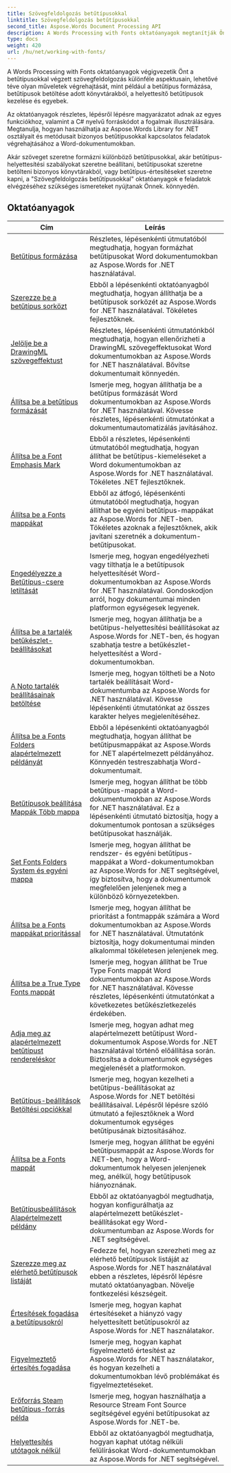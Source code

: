 ```yaml
---
title: Szövegfeldolgozás betűtípusokkal
linktitle: Szövegfeldolgozás betűtípusokkal
second_title: Aspose.Words Document Processing API
description: A Words Processing with Fonts oktatóanyagok megtanítják Önnek, hogyan kell fontokkal dolgozni a Wordben az Aspose.Words for .NET segítségével. Formázás, helyettesítések, értesítések és egyebek.
type: docs
weight: 420
url: /hu/net/working-with-fonts/
---
```


A Words Processing with Fonts oktatóanyagok végigvezetik Önt a betűtípusokkal végzett szövegfeldolgozás különféle aspektusain, lehetővé téve olyan műveletek végrehajtását, mint például a betűtípus formázása, betűtípusok betöltése adott könyvtárakból, a helyettesítő betűtípusok kezelése és egyebek.

Az oktatóanyagok részletes, lépésről lépésre magyarázatot adnak az egyes funkciókhoz, valamint a C# nyelvű forráskódot a fogalmak illusztrálására. Megtanulja, hogyan használhatja az Aspose.Words Library for .NET osztályait és metódusait bizonyos betűtípusokkal kapcsolatos feladatok végrehajtásához a Word-dokumentumokban.

Akár szöveget szeretne formázni különböző betűtípusokkal, akár betűtípus-helyettesítési szabályokat szeretne beállítani, betűtípusokat szeretne betölteni bizonyos könyvtárakból, vagy betűtípus-értesítéseket szeretne kapni, a "Szövegfeldolgozás betűtípusokkal" oktatóanyagok e feladatok elvégzéséhez szükséges ismereteket nyújtanak Önnek. könnyedén.

 ## Oktatóanyagok
| Cím | Leírás |
| --- | --- |
| [Betűtípus formázása](./font-formatting/) | Részletes, lépésenkénti útmutatóból megtudhatja, hogyan formázhat betűtípusokat Word dokumentumokban az Aspose.Words for .NET használatával. |
| [Szerezze be a betűtípus sorközt](./get-font-line-spacing/) | Ebből a lépésenkénti oktatóanyagból megtudhatja, hogyan állíthatja be a betűtípusok sorközét az Aspose.Words for .NET használatával. Tökéletes fejlesztőknek. |
| [Jelölje be a DrawingML szövegeffektust](./check-drawingml-text-effect/) | Részletes, lépésenkénti útmutatónkból megtudhatja, hogyan ellenőrizheti a DrawingML szövegeffektusokat Word dokumentumokban az Aspose.Words for .NET használatával. Bővítse dokumentumait könnyedén. |
| [Állítsa be a betűtípus formázását](./set-font-formatting/) | Ismerje meg, hogyan állíthatja be a betűtípus formázását Word dokumentumokban az Aspose.Words for .NET használatával. Kövesse részletes, lépésenkénti útmutatónkat a dokumentumautomatizálás javításához. |
| [Állítsa be a Font Emphasis Mark](./set-font-emphasis-mark/) | Ebből a részletes, lépésenkénti útmutatóból megtudhatja, hogyan állíthat be betűtípus-kiemeléseket a Word dokumentumokban az Aspose.Words for .NET használatával. Tökéletes .NET fejlesztőknek. |
| [Állítsa be a Fonts mappákat](./set-fonts-folders/) | Ebből az átfogó, lépésenkénti útmutatóból megtudhatja, hogyan állíthat be egyéni betűtípus-mappákat az Aspose.Words for .NET-ben. Tökéletes azoknak a fejlesztőknek, akik javítani szeretnék a dokumentum-betűtípusokat. |
| [Engedélyezze a Betűtípus-csere letiltását](./enable-disable-font-substitution/) | Ismerje meg, hogyan engedélyezheti vagy tilthatja le a betűtípusok helyettesítését Word-dokumentumokban az Aspose.Words for .NET használatával. Gondoskodjon arról, hogy dokumentumai minden platformon egységesek legyenek. |
| [Állítsa be a tartalék betűkészlet-beállításokat](./set-font-fallback-settings/) | Ismerje meg, hogyan állíthatja be a betűtípus-helyettesítési beállításokat az Aspose.Words for .NET-ben, és hogyan szabhatja testre a betűkészlet-helyettesítést a Word-dokumentumokban. |
| [A Noto tartalék beállításainak betöltése](./load-noto-fallback-settings/) | Ismerje meg, hogyan töltheti be a Noto tartalék beállításait Word-dokumentumba az Aspose.Words for .NET használatával. Kövesse lépésenkénti útmutatónkat az összes karakter helyes megjelenítéséhez. |
| [Állítsa be a Fonts Folders alapértelmezett példányát](./set-fonts-folders-default-instance/) | Ebből a lépésenkénti oktatóanyagból megtudhatja, hogyan állíthat be betűtípusmappákat az Aspose.Words for .NET alapértelmezett példányához. Könnyedén testreszabhatja Word-dokumentumait. |
| [Betűtípusok beállítása Mappák Több mappa](./set-fonts-folders-multiple-folders/) | Ismerje meg, hogyan állíthat be több betűtípus-mappát a Word-dokumentumokban az Aspose.Words for .NET használatával. Ez a lépésenkénti útmutató biztosítja, hogy a dokumentumok pontosan a szükséges betűtípusokat használják. |
| [Set Fonts Folders System és egyéni mappa](./set-fonts-folders-system-and-custom-folder/) | Ismerje meg, hogyan állíthat be rendszer- és egyéni betűtípus-mappákat a Word-dokumentumokban az Aspose.Words for .NET segítségével, így biztosítva, hogy a dokumentumok megfelelően jelenjenek meg a különböző környezetekben. |
| [Állítsa be a Fonts mappákat prioritással](./set-fonts-folders-with-priority/) | Ismerje meg, hogyan állíthat be prioritást a fontmappák számára a Word dokumentumokban az Aspose.Words for .NET használatával. Útmutatónk biztosítja, hogy dokumentumai minden alkalommal tökéletesen jelenjenek meg. |
| [Állítsa be a True Type Fonts mappát](./set-true-type-fonts-folder/) | Ismerje meg, hogyan állíthat be True Type Fonts mappát Word dokumentumokban az Aspose.Words for .NET használatával. Kövesse részletes, lépésenkénti útmutatónkat a következetes betűkészletkezelés érdekében. |
| [Adja meg az alapértelmezett betűtípust rendereléskor](./specify-default-font-when-rendering/) | Ismerje meg, hogyan adhat meg alapértelmezett betűtípust Word-dokumentumok Aspose.Words for .NET használatával történő előállítása során. Biztosítsa a dokumentumok egységes megjelenését a platformokon. |
| [Betűtípus-beállítások Betöltési opciókkal](./font-settings-with-load-options/) | Ismerje meg, hogyan kezelheti a betűtípus-beállításokat az Aspose.Words for .NET betöltési beállításaival. Lépésről lépésre szóló útmutató a fejlesztőknek a Word dokumentumok egységes betűtípusának biztosításához.|
| [Állítsa be a Fonts mappát](./set-fonts-folder/) | Ismerje meg, hogyan állíthat be egyéni betűtípusmappát az Aspose.Words for .NET-ben, hogy a Word-dokumentumok helyesen jelenjenek meg, anélkül, hogy betűtípusok hiányoznának. |
| [Betűtípusbeállítások Alapértelmezett példány](./font-settings-default-instance/) | Ebből az oktatóanyagból megtudhatja, hogyan konfigurálhatja az alapértelmezett betűkészlet-beállításokat egy Word-dokumentumban az Aspose.Words for .NET segítségével. |
| [Szerezze meg az elérhető betűtípusok listáját](./get-list-of-available-fonts/) | Fedezze fel, hogyan szerezheti meg az elérhető betűtípusok listáját az Aspose.Words for .NET használatával ebben a részletes, lépésről lépésre mutató oktatóanyagban. Növelje fontkezelési készségeit. |
| [Értesítések fogadása a betűtípusokról](./receive-notifications-of-fonts/) | Ismerje meg, hogyan kaphat értesítéseket a hiányzó vagy helyettesített betűtípusokról az Aspose.Words for .NET használatakor. |
| [Figyelmeztető értesítés fogadása](./receive-warning-notification/) | Ismerje meg, hogyan kaphat figyelmeztető értesítést az Aspose.Words for .NET használatakor, és hogyan kezelheti a dokumentumokban lévő problémákat és figyelmeztetéseket. |
| [Erőforrás Steam betűtípus-forrás példa](./resource-steam-font-source-example/) | Ismerje meg, hogyan használhatja a Resource Stream Font Source segítségével egyéni betűtípusokat az Aspose.Words for .NET-be. |
| [Helyettesítés utótagok nélkül](./get-substitution-without-suffixes/) | Ebből az oktatóanyagból megtudhatja, hogyan kaphat utótag nélküli felülírásokat Word-dokumentumokban az Aspose.Words for .NET segítségével. |